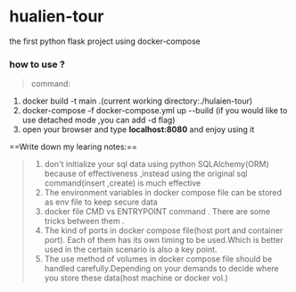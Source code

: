# hualien-tour
the first python flask project using docker-compose 

### how to use ?
> command:
1. docker build -t main .(current working directory:./hulaien-tour)
2. docker-compose -f docker-compose.yml up --build (if you would like to use detached mode ,you can add -d flag)
3. open your browser and type **localhost:8080** and enjoy using it 

==Write down my learing notes:==
>1. don't initialize your sql data using python SQLAlchemy(ORM) because of effectiveness ,instead using the original sql command(insert ,create) is much effective
>2. The environment variables in docker compose file can be stored as env file to keep secure data 
>3. docker file CMD vs ENTRYPOINT command . There are some tricks between them . 
>4. The kind of ports in docker compose file(host port and container port). Each of them has its own timing to be used.Which is better used in the certain scenario is also a key point.
>5. The use method of volumes in docker compose file should be handled carefully.Depending on your demands to decide where you store these data(host machine or docker vol.)
